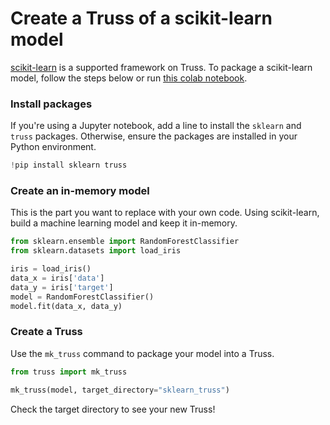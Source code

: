 # Create a Truss of a scikit-learn model

[scikit-learn](https://scikit-learn.org/stable/) is a supported framework on Truss. To package a scikit-learn model, follow the steps below or run [this colab notebook]().

### Install packages

If you're using a Jupyter notebook, add a line to install the `sklearn` and `truss` packages. Otherwise, ensure the packages are installed in your Python environment.

```python
!pip install sklearn truss
```

### Create an in-memory model

This is the part you want to replace with your own code. Using scikit-learn, build a machine learning model and keep it in-memory.

```python
from sklearn.ensemble import RandomForestClassifier
from sklearn.datasets import load_iris

iris = load_iris()
data_x = iris['data']
data_y = iris['target']
model = RandomForestClassifier()
model.fit(data_x, data_y)
```

### Create a Truss

Use the `mk_truss` command to package your model into a Truss.

```python
from truss import mk_truss

mk_truss(model, target_directory="sklearn_truss")
```

Check the target directory to see your new Truss!
